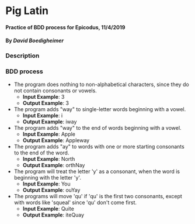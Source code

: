 # Pig Latin
#### Practice of BDD process for Epicodus, 11/4/2019
#### By _David Boedigheimer_

### Description


### BDD process
* The program does nothing to non-alphabetical characters, since they do not contain consonants or vowels.
  * **Input Example**: 3
  * **Output Example**: 3
* The program adds "way" to single-letter words beginning with a vowel.
  * **Input Example**: i
  * **Output Example**: iway
* The program adds "way" to the end of words beginning with a vowel.
  * **Input Example**: Apple
  * **Output Example**: Appleway
* The program adds "ay" to words with one or more starting consonants to the end of the word.
  * **Input Example**: North
  * **Output Example**: orthNay
* The program will treat the letter 'y' as a consonant, when the word is beginning with the letter 'y'.
  * **Input Example**: You
  * **Output Example**: ouYay
* The programs will move 'qu' if 'qu' is the first two consonants, except with words like 'squeal' since 'qu' don't come first.
  * **Input Example**: Quite
  * **Output Example**: iteQuay

